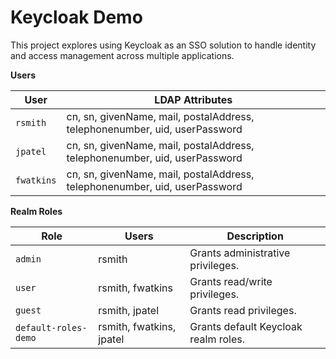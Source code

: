 # Keycloak Demo

This project explores using Keycloak as an SSO solution to handle identity and access management across multiple applications.

**Users**

| User | LDAP Attributes |
| --- | --- |
| `rsmith` | cn, sn, givenName, mail, postalAddress, telephonenumber, uid, userPassword |
| `jpatel` | cn, sn, givenName, mail, postalAddress, telephonenumber, uid, userPassword |
| `fwatkins` | cn, sn, givenName, mail, postalAddress, telephonenumber, uid, userPassword |

**Realm Roles**

| Role | Users | Description |
| --- | --- | --- |
| `admin` | rsmith | Grants administrative privileges. |
| `user` | rsmith, fwatkins | Grants read/write privileges. |
| `guest` | rsmith, jpatel | Grants read privileges. |
| `default-roles-demo` | rsmith, fwatkins, jpatel | Grants default Keycloak realm roles. |
